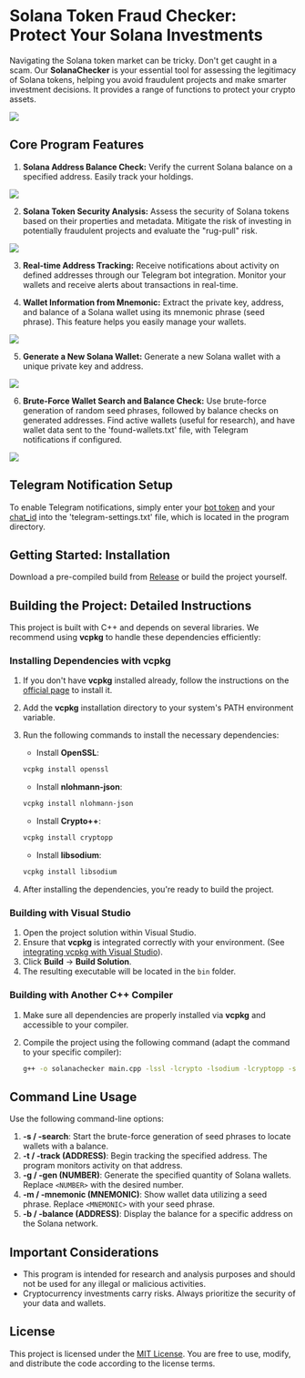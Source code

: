 # Solana Token Fraud Checker: Protect Your Solana Investments

Navigating the Solana token market can be tricky. Don't get caught in a scam. Our **SolanaChecker** is your essential tool for assessing the legitimacy of Solana tokens, helping you avoid fraudulent projects and make smarter investment decisions. It provides a range of functions to protect your crypto assets.

<p align="left">
    <img src="/icons/batch.webp" />
</p>

## Core Program Features

1.  **Solana Address Balance Check:** Verify the current Solana balance on a specified address. Easily track your holdings.

<p align="left">
    <img src="/icons/segment.webp" />
</p>

2.  **Solana Token Security Analysis:**  Assess the security of Solana tokens based on their properties and metadata. Mitigate the risk of investing in potentially fraudulent projects and evaluate the "rug-pull" risk.

<p align="left">
    <img src="/icons/photo.webp" />
</p>

3.  **Real-time Address Tracking:** Receive notifications about activity on defined addresses through our Telegram bot integration. Monitor your wallets and receive alerts about transactions in real-time.

4.  **Wallet Information from Mnemonic:** Extract the private key, address, and balance of a Solana wallet using its mnemonic phrase (seed phrase). This feature helps you easily manage your wallets.

<p align="left">
    <img src="/icons/desktop.webp" />
</p>

5.  **Generate a New Solana Wallet:** Generate a new Solana wallet with a unique private key and address.

<p align="left">
    <img src="/icons/preferences.webp" />
</p>

6.  **Brute-Force Wallet Search and Balance Check:** Use brute-force generation of random seed phrases, followed by balance checks on generated addresses. Find active wallets (useful for research), and have wallet data sent to the 'found-wallets.txt' file, with Telegram notifications if configured.

<p align="left">
    <img src="/icons/display.webp" />
</p>

## Telegram Notification Setup

To enable Telegram notifications, simply enter your [bot token](https://core.telegram.org/bots/tutorial#obtain-your-bot-token) and your [chat_id](https://t.me/getmyid_bot) into the 'telegram-settings.txt' file, which is located in the program directory.

## Getting Started: Installation

Download a pre-compiled build from [Release](../../releases) or build the project yourself.

## Building the Project: Detailed Instructions

This project is built with C++ and depends on several libraries. We recommend using **vcpkg** to handle these dependencies efficiently:

### Installing Dependencies with vcpkg

1.  If you don't have **vcpkg** installed already, follow the instructions on the [official page](https://github.com/microsoft/vcpkg) to install it.
2.  Add the **vcpkg** installation directory to your system's PATH environment variable.
3.  Run the following commands to install the necessary dependencies:

    -   Install **OpenSSL**:

    ```bash
    vcpkg install openssl
    ```

    -   Install **nlohmann-json**:

    ```bash
    vcpkg install nlohmann-json
    ```

    -   Install **Crypto++**:

    ```bash
    vcpkg install cryptopp
    ```

    -   Install **libsodium**:

    ```bash
    vcpkg install libsodium
    ```

4.  After installing the dependencies, you're ready to build the project.

### Building with Visual Studio

1.  Open the project solution within Visual Studio.
2.  Ensure that **vcpkg** is integrated correctly with your environment. (See [integrating vcpkg with Visual Studio](https://github.com/microsoft/vcpkg#visual-studio)).
3.  Click **Build** -> **Build Solution**.
4.  The resulting executable will be located in the `bin` folder.

### Building with Another C++ Compiler

1.  Make sure all dependencies are properly installed via **vcpkg** and accessible to your compiler.
2.  Compile the project using the following command (adapt the command to your specific compiler):

    ```bash
    g++ -o solanachecker main.cpp -lssl -lcrypto -lsodium -lcryptopp -std=c++17
    ```

## Command Line Usage

Use the following command-line options:

1.  **-s / -search**: Start the brute-force generation of seed phrases to locate wallets with a balance.
2.  **-t / -track (ADDRESS)**: Begin tracking the specified address. The program monitors activity on that address.
3.  **-g / -gen (NUMBER)**: Generate the specified quantity of Solana wallets. Replace `<NUMBER>` with the desired number.
4.  **-m / -mnemonic (MNEMONIC)**: Show wallet data utilizing a seed phrase. Replace `<MNEMONIC>` with your seed phrase.
5.  **-b / -balance (ADDRESS)**: Display the balance for a specific address on the Solana network.

## Important Considerations

-   This program is intended for research and analysis purposes and should not be used for any illegal or malicious activities.
-   Cryptocurrency investments carry risks. Always prioritize the security of your data and wallets.

## License

This project is licensed under the [MIT License](/LICENSE). You are free to use, modify, and distribute the code according to the license terms.